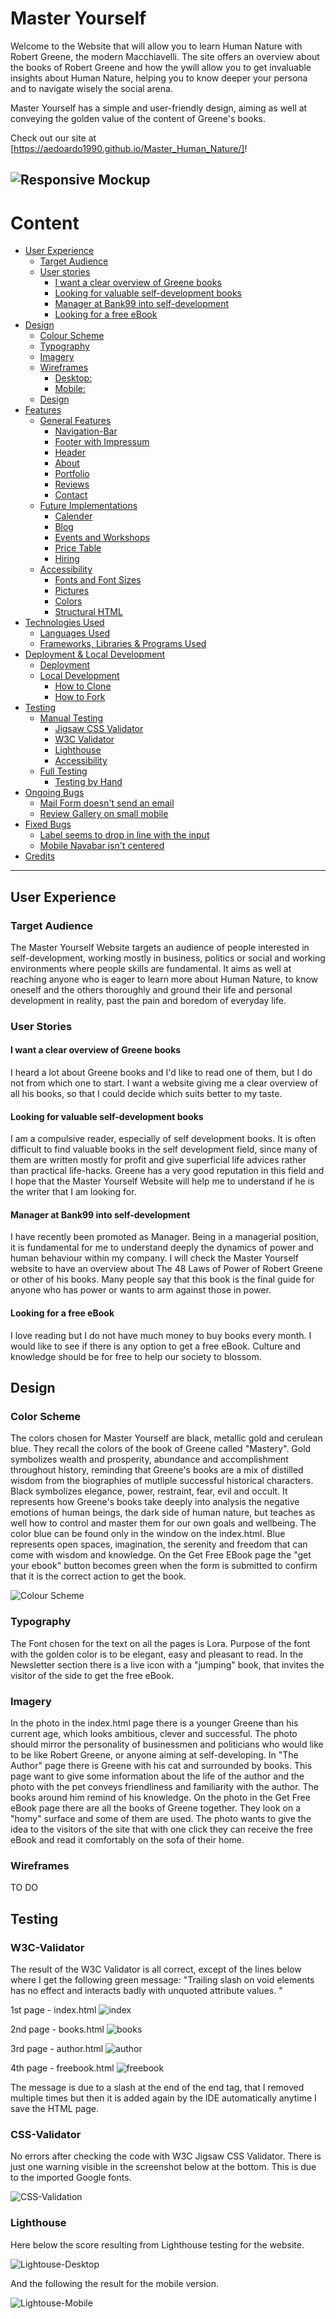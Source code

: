 # Master Yourself

Welcome to the Website that will allow you to learn Human Nature with Robert Greene, the modern Macchiavelli. The site offers an overview about the books of Robert Greene and how the ywill allow you to get invaluable insights about Human Nature, helping you to know deeper your persona and to navigate wisely the social arena.

Master Yourself has a simple and user-friendly design, aiming as well at conveying the golden value of the content of Greene's books.

Check out our site at [https://aedoardo1990.github.io/Master_Human_Nature/]!

![Responsive Mockup](https://github.com/aedoardo1990/Master_Human_Nature/blob/main/assets/images/readme_images/readme_mockup.png)
---

# Content

<!--Toc-->

- [User Experience](#user-experience)
  - [Target Audience](#target-audience)
  - [User stories](#user-stories)
    - [I want a clear overview of Greene books](#i-want-a-clear-overview-of-greene-books)
    - [Looking for valuable self-development books](#looking-for-valuable-self-development-books)
    - [Manager at Bank99 into self-development](#manager-at-bank99-into-self-development)
    - [Looking for a free eBook](#looking-for-a-free-ebook)
- [Design](#design)
  - [Colour Scheme](#colour-scheme)
  - [Typography](#typography)
  - [Imagery](#imagery)
  - [Wireframes](#wireframes)
    - [Desktop:](#desktop)
    - [Mobile:](#mobile)
  - [Design](#design-1)
- [Features](#features)
  - [General Features](#general-features)
    - [Navigation-Bar](#navigation-bar)
    - [Footer with Impressum](#footer-with-impressum)
    - [Header](#header)
    - [About](#about)
    - [Portfolio](#portfolio)
    - [Reviews](#reviews)
    - [Contact](#contact)
  - [Future Implementations](#future-implementations)
    - [Calender](#calender)
    - [Blog](#blog)
    - [Events and Workshops](#events-and-workshops)
    - [Price Table](#price-table)
    - [Hiring](#hiring)
  - [Accessibility](#accessibility)
    - [Fonts and Font Sizes](#fonts-and-font-sizes)
    - [Pictures](#pictures)
    - [Colors](#colors)
    - [Structural HTML](#structural-html)
- [Technologies Used](#technologies-used)
  - [Languages Used](#languages-used)
  - [Frameworks, Libraries & Programs Used](#frameworks-libraries--programs-used)
- [Deployment & Local Development](#deployment--local-development)
  - [Deployment](#deployment)
  - [Local Development](#local-development)
    - [How to Clone](#how-to-clone)
    - [How to Fork](#how-to-fork)
- [Testing](#testing)
  - [Manual Testing](#manual-testing)
    - [Jigsaw CSS Validator](#jigsaw-css-validator)
    - [W3C Validator](#w3c-validator)
    - [Lighthouse](#lighthouse)
    - [Accessibility](#accessibility-1)
  - [Full Testing](#full-testing)
    - [Testing by Hand](#testing-by-hand)
- [Ongoing Bugs](#ongoing-bugs)
  - [Mail Form doesn't send an email](#mail-form-doesnt-send-an-email)
  - [Review Gallery on small mobile](#review-gallery-on-small-mobile)
- [Fixed Bugs](#fixed-bugs)
  - [Label seems to drop in line with the input](#label-seems-to-drop-in-line-with-the-input)
  - [Mobile Navabar isn't centered](#mobile-navabar-isnt-centered)
- [Credits](#credits)

<!--Toc stop-->

---

## User Experience

### Target Audience

The Master Yourself Website targets an audience of people interested in self-development, working mostly in business, politics or social and working environments where people skills are fundamental. It aims as well at reaching anyone who is eager to learn more about Human Nature, to know oneself and the others thoroughly and ground their life and personal development in reality, past the pain and boredom of everyday life.

### User Stories

#### I want a clear overview of Greene books

I heard a lot about Greene books and I'd like to read one of them, but I do not from which one to start. I want a website giving me a clear overview of all his books, so that I could decide which suits better to my taste.

#### Looking for valuable self-development books

I am a compulsive reader, especially of self development books. It is often difficult to find valuable books in the self development field, since many of them are written mostly for profit and give superficial life advices rather than practical life-hacks. Greene has a very good reputation in this field and I hope that the  Master Yourself Website will help me to understand if he is the writer that I am looking for.

#### Manager at Bank99 into self-development

I have recently been promoted as Manager. Being in a managerial position, it is fundamental for me to understand deeply the dynamics of power and human behaviour within my company. I will check the Master Yourself website to have an overview about The 48 Laws of Power of Robert Greene or other of his books. Many people say that this book is the final guide for anyone who has power or wants to arm against those in power.

#### Looking for a free eBook

I love reading but I do not have much money to buy books every month. I would like to see if there is any option to get a free eBook. Culture and knowledge should be for free to help our society to blossom.

## Design

### Color Scheme

The colors chosen for Master Yourself are black, metallic gold and cerulean blue. They recall the colors of the book of Greene called "Mastery". Gold symbolizes wealth and prosperity, abundance and accomplishment throughout history, reminding that Greene's books are a mix of distilled wisdom from the biographies of mutliple successful historical characters. Black symbolizes elegance, power, restraint, fear, evil and occult. It represents how Greene's books take deeply into analysis the negative emotions of human beings, the dark side of human nature, but teaches as well how to control and master them for our own goals and wellbeing.
The color blue can be found only in the window on the index.html. Blue represents open spaces, imagination, the serenity and freedom that can come with wisdom and knowledge.
On the Get Free EBook page the "get your ebook" button becomes green when the form is submitted to confirm that it is the correct action to get the book.

![Colour Scheme](./assets/images/readme_images/human_nature_colorpalette_readme.png)

### Typography

The Font chosen for the text on all the pages is Lora. Purpose of the font with the golden color is to be elegant, easy and pleasant to read. In the Newsletter section there is a live icon with a "jumping" book, that invites the visitor of the side to get the free eBook.

### Imagery

In the photo in the index.html page there is a younger Greene than his current age, which looks ambitious, clever and successful. The photo should mirror the personality of businessmen and politicians who would like to be like Robert Greene, or anyone aiming at self-developing. In "The Author" page there is Greene with his cat and surrounded by books. This page want to give some information about the life of the author and the photo with the pet conveys friendliness and familiarity with the author. The books around him remind of his knowledge. On the photo in the Get Free eBook page there are all the books of Greene together. They look on a "homy" surface and some of them are used. The photo wants to give the idea to the visitors of the site that with one click they can receive the free eBook and read it comfortably on the sofa of their home.

### Wireframes

TO DO

## Testing

### W3C-Validator

The result of the W3C Validator is all correct, except of the lines below where I get the following green message: "Trailing slash on void elements has no effect and interacts badly with unquoted attribute values. "

1st page - index.html
![index](./assets/images/readme_images/html_validation_index.png)

2nd page - books.html
![books](./assets/images/readme_images/html_validation_books.png)

3rd page - author.html
![author](./assets/images/readme_images/html_validation_author.png)

4th page - freebook.html
![freebook](./assets/images/readme_images/html_validation_freebok.png)

The message is due to a slash at the end of the end tag, that I removed multiple times but then it is added again by the IDE automatically anytime I save the HTML page.

### CSS-Validator

No errors after checking the code with  W3C Jigsaw CSS Validator. There is just one warning visible in the screenshot below at the bottom. This is due to the imported Google fonts.

![CSS-Validation](./assets/images/readme_images/css_validation.png)

### Lighthouse

Here below the score resulting from Lighthouse testing for the website.

![Lightouse-Desktop](./assets/images/readme_images/Lightouse_testing_Desktop.png)

And the following the result for the mobile version.

![Lightouse-Mobile](./assets/images/readme_images/Lightouse_testing_Mobile.png)
